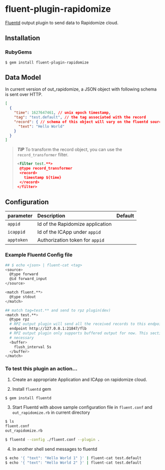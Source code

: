 # fluent-plugin-rapidomize
[Fluentd](https://fluentd.org/) output plugin to send data to Rapidomize cloud.

## Installation
### RubyGems
```
$ gem install fluent-plugin-rapidomize
```

## Data Model

In current version of out_rapidomize, a JSON object with following schema is sent over HTTP.

```json
[
  {
    "time": 1627647461, // unix epoch timestamp,
    "tag": "test.default", // the tag associated with the record
    "record": { // schema of this object will vary on the fluentd source type
      "text": "Hello World" 
    }
  }
]
```

> *__TIP__* To transform the record object, you can use the `record_transformer` filter.
> ```xml
> <filter test.**>
>  @type record_transformer
>  <record>
>    timestamp ${time}
>  </record>
> </filter>
> ```

## Configuration
| parameter | Description | Default |
|:----------|:------------|:--------|
| `appid`| Id of the Rapidomize application | |
| `icappid` | Id of the ICApp under `appid` | |
| `apptoken` | Authorization token for `appid` | |

### Example Fluentd Config file
```bash
## $ echo <json> | fluent-cat <tag>
<source>
  @type forward
  @id forward_input
</source>

<match fluent.**>
  @type stdout
</match>

## match tag=test.** and send to rpz plugin(dev)
<match test.**>
  @type rpz
  # RPZ output plugin will send all the received records to this endpoint
  endpoint http://127.0.0.1:21847/flb
  # RPZ output plugin only supports buffered output for now. This section is
  # necessary
  <buffer>
    flush_interval 5s
  </buffer>
</match>
```

### To test this plugin an action...

1. Create an appropriate Application and ICApp on rapidomize cloud. 

2. Install `fluentd` gem
```sh
$ gem install fluentd
```

3. Start Fluentd with above sample configuration file in `fluent.conf` and `out_rapidomize.rb` in current directory
```sh
$ ls
fluent.conf 
out_rapidomize.rb

$ fluentd --config ./fluent.conf --plugin .
```

4. In another shell send messages to fluentd 
```sh
$ echo '{ "text": "Hello World 1" }' | fluent-cat test.default
$ echo '{ "text": "Hello World 2" }' | fluent-cat test.default
```
